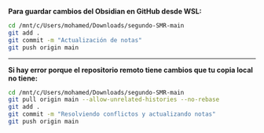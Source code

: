 
**Para guardar cambios del Obsidian en GitHub desde WSL:**

```bash
cd /mnt/c/Users/mohamed/Downloads/segundo-SMR-main
git add .
git commit -m "Actualización de notas"
git push origin main
```

---

**Si hay error porque el repositorio remoto tiene cambios que tu copia local no tiene:**

```bash
cd /mnt/c/Users/mohamed/Downloads/segundo-SMR-main
git pull origin main --allow-unrelated-histories --no-rebase
git add .
git commit -m "Resolviendo conflictos y actualizando notas"
git push origin main
```
